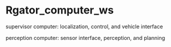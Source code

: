 # Rgator_computer_ws

 supervisor computer: localization, control, and vehicle interface
 
 perception computer: sensor interface, perception, and planning
